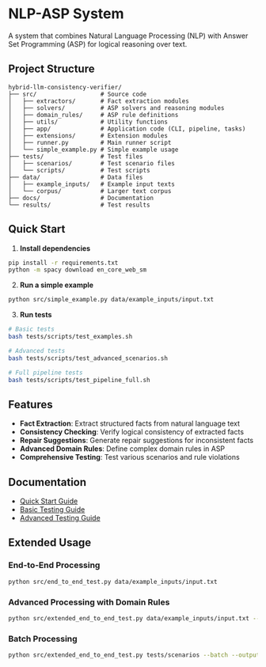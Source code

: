 # NLP-ASP System

A system that combines Natural Language Processing (NLP) with Answer Set Programming (ASP) for logical reasoning over text.

## Project Structure

```
hybrid-llm-consistency-verifier/
├── src/                  # Source code
│   ├── extractors/       # Fact extraction modules
│   ├── solvers/          # ASP solvers and reasoning modules
│   ├── domain_rules/     # ASP rule definitions
│   ├── utils/            # Utility functions
│   ├── app/              # Application code (CLI, pipeline, tasks)
│   ├── extensions/       # Extension modules
│   ├── runner.py         # Main runner script
│   └── simple_example.py # Simple example usage
├── tests/                # Test files
│   ├── scenarios/        # Test scenario files
│   └── scripts/          # Test scripts
├── data/                 # Data files
│   ├── example_inputs/   # Example input texts
│   └── corpus/           # Larger text corpus
├── docs/                 # Documentation
└── results/              # Test results
```

## Quick Start

1. **Install dependencies**
```bash
pip install -r requirements.txt
python -m spacy download en_core_web_sm
```

2. **Run a simple example**
```bash
python src/simple_example.py data/example_inputs/input.txt
```

3. **Run tests**
```bash
# Basic tests
bash tests/scripts/test_examples.sh

# Advanced tests
bash tests/scripts/test_advanced_scenarios.sh

# Full pipeline tests
bash tests/scripts/test_pipeline_full.sh
```

## Features

- **Fact Extraction**: Extract structured facts from natural language text
- **Consistency Checking**: Verify logical consistency of extracted facts
- **Repair Suggestions**: Generate repair suggestions for inconsistent facts
- **Advanced Domain Rules**: Define complex domain rules in ASP
- **Comprehensive Testing**: Test various scenarios and rule violations

## Documentation

- [Quick Start Guide](docs/QUICKSTART.md)
- [Basic Testing Guide](docs/README_TESTING.md)
- [Advanced Testing Guide](docs/README_ADVANCED_TESTING.md)

## Extended Usage

### End-to-End Processing

```bash
python src/end_to_end_test.py data/example_inputs/input.txt
```

### Advanced Processing with Domain Rules

```bash
python src/extended_end_to_end_test.py data/example_inputs/input.txt --rules src/domain_rules/advanced_domain_rules.lp
```

### Batch Processing

```bash
python src/extended_end_to_end_test.py tests/scenarios --batch --output results/batch_results
```
